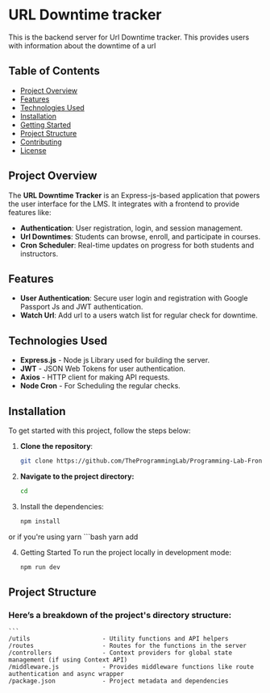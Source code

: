 # URL Downtime tracker

This is the backend server for Url Downtime tracker. This provides users with information about the downtime of a url

## Table of Contents

- [Project Overview](#project-overview)
- [Features](#features)
- [Technologies Used](#technologies-used)
- [Installation](#installation)
- [Getting Started](#getting-started)
- [Project Structure](#project-structure)
- [Contributing](#contributing)
- [License](#license)

## Project Overview

The **URL Downtime Tracker** is an Express-js-based application that powers the user interface for the LMS. It integrates with a frontend to provide features like:

- **Authentication**: User registration, login, and session management.
- **Url Downtimes**: Students can browse, enroll, and participate in courses.
- **Cron Scheduler**: Real-time updates on progress for both students and instructors.


## Features
- **User Authentication**: Secure user login and registration with Google Passport Js and JWT authentication.
- **Watch Url**: Add url to a users watch list for regular check for downtime.

## Technologies Used
- **Express.js** - Node js Library used for building the server.
- **JWT** - JSON Web Tokens for user authentication.
- **Axios** - HTTP client for making API requests.
- **Node Cron** - For Scheduling the regular checks.

## Installation

To get started with this project, follow the steps below:
1. **Clone the repository**:

   ```bash
   git clone https://github.com/TheProgrammingLab/Programming-Lab-Frontend.git


2. **Navigate to the project directory:**
    ```bash
    cd 

3. Install the dependencies:
    ```bash
    npm install

or if you're using yarn
    ```bash
    yarn add

4. Getting Started
To run the project locally in development mode:
    ```bash
    npm run dev

## Project Structure
### Here’s a breakdown of the project's directory structure:
    ```
    /utils                    - Utility functions and API helpers
    /routes                   - Routes for the functions in the server
    /controllers              - Context providers for global state management (if using Context API)
    /middleware.js            - Provides middleware functions like route authentication and async wrapper
    /package.json             - Project metadata and dependencies